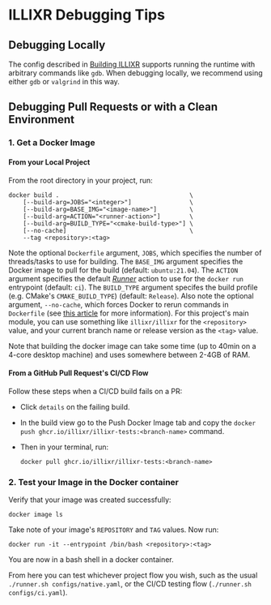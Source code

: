 # ILLIXR Debugging Tips


## Debugging Locally
The config described in [Building ILLIXR][10] supports running the runtime with
    arbitrary commands like `gdb`.
When debugging locally, we recommend using either `gdb` or `valgrind` in this way.

## Debugging Pull Requests or with a Clean Environment
### 1. Get a Docker Image
#### From your Local Project
From the root directory in your project, run:

<!--- language: lang-shell -->
    docker build .                                    \
        [--build-arg=JOBS="<integer>"]                \
        [--build-arg=BASE_IMG="<image-name>"]         \
        [--build-arg=ACTION="<runner-action>"]        \
        [--build-arg=BUILD_TYPE="<cmake-build-type>"] \
        [--no-cache]                                  \
        --tag <repository>:<tag>

Note the optional `Dockerfile` argument, `JOBS`, which specifies the number of
    threads/tasks to use for building.
The `BASE_IMG` argument specifies the Docker image to pull for
    the build (default: `ubuntu:21.04`).
The `ACTION` argument specifies the default [_Runner_][11] action to use for
    the `docker run` entrypoint (default: `ci`).
The `BUILD_TYPE` argument specifes the build profile (e.g. CMake's `CMAKE_BUILD_TYPE`)
    (default: `Release`).
Also note the optional argument, `--no-cache`, which forces Docker to rerun commands in `Dockerfile`
    (see [this article][1] for more information).
For this project's main module, you can use something like `illixr/illixr` for the `<repository>` value,
    and your current branch name or release version as the `<tag>` value.

Note that building the docker image can take some time (up to 40min on a 4-core desktop machine)
    and uses somewhere between 2-4GB of RAM.

#### From a GitHub Pull Request's CI/CD Flow
Follow these steps when a CI/CD build fails on a PR:

-   Click `details` on the failing build.

-   In the build view go to the Push Docker Image tab and copy
        the `docker push ghcr.io/illixr/illixr-tests:<branch-name>` command.

-   Then in your terminal, run:

    <!--- language: lang-shell -->

        docker pull ghcr.io/illixr/illixr-tests:<branch-name>

### 2. Test your Image in the Docker container
Verify that your image was created successfully:

<!--- language: lang-shell -->
    docker image ls

Take note of your image's `REPOSITORY` and `TAG` values.
Now run:

<!--- language: lang-shell -->
    docker run -it --entrypoint /bin/bash <repository>:<tag>

You are now in a bash shell in a docker container.

From here you can test whichever project flow you wish, such as the usual
    `./runner.sh configs/native.yaml`,
    or the CI/CD testing flow (`./runner.sh configs/ci.yaml`).


[//]: # (- References -)

[1]:    https://www.baeldung.com/linux/docker-build-cache

[//]: # (- Internal -)

[10]:   building_illixr.md
[11]:   glossary.md#runner
